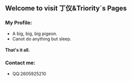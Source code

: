 ## Welcome to visit 丁仪&Triority`s Pages

### My Profile:
- A big, big, big pigeon.
- Canot do anything but sleep.
#### That's it all.

### Contact me:
- QQ:2605925210
